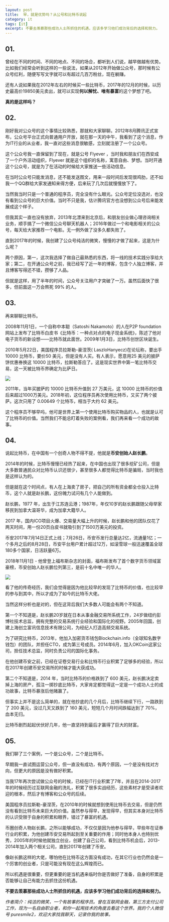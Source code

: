 ```yaml
---
layout: post
title:  早，就是优势吗？从公号和比特币说起
category: it
tags: [it]
excerpt: 不要去羡慕那些成功人士所抓住的机遇，应该多学习他们成功背后的选择和努力。
---
```


## 01.

曾经在不同的时间、不同的地点、不同的场合，都听到人们说，越早做越有优势。比如我们经常会听到这样的一些说法，如果从2012年开始做公众号，那时候有公众号红利，随便写写文字就可以有超过几百万粉丝，现在躺赚。

还有人说如果我在2012年左右的时候买一些比特币，2017年的12月的时候，以历史最高价19850美元卖出，就可以实现**何以解忧、唯有暴富**的这个梦想了吧。

**真的是这样吗？**

## 02.

刚好我对公众号的这个事情比较熟悉，那就和大家聊聊。2012年8月腾讯正式宣布，公众号平台正式向普通用户开放，就在那一天的中午，我看到了这个消息，作为IT行业的从业者，我一直对这些消息很敏感，立刻就注册了一个公众号。

这个公众号我一直保留到了现在，就是公号 Flyever ，当时我和朋友们在西安成了一个户外活动组织，Flyever 就是这个组织的名称，寓意自由、梦想。当时开通这个公众号，就是为了在活动的时候给大家推送一些活动信息。

在当时公众号只能发消息，还不能发送图文，用来一段时间后发现很鸡肋，还不如我一个QQ群给大家发通知来得方便，后来玩了几次后就慢慢放下了。

当然我当时只是一个普通的程序员，完全没有什么眼光。公众号定位没选对，也没有看到公众号的巨大价值。当时不只是我，估计腾讯官方也没想到公众号后来能发展成这个样子。

但我其实一直也没有放弃，2013年北漂来到北京后，和朋友创业做心理咨询相关业务，顺手搞了一个微信公众号聊天机器人；2016年做过一个和电影相关的公众号，每天给大家推荐一个电影。无一例外做了没多久都失败了。

直到2017年的时候，我创建了公众号纯洁的微笑，慢慢的才做了起来，这是为什么呢？

两个原因，第一，这次我选择了做自己最熟悉的东西，将一线的技术实践分享给大家；第二，在开通公众号之前，我已经写了近一年的博客，包含个人独立博客，并且博客写得还不错，攒够了人品。

但就是这样，用了半年的时间，公众号关注用户才突破了一万。虽然后面快了很多，但前面这一万会熬死 99% 的人。

## 03.

再来聊聊比特币。

2008年11月1日，一个自称中本聪（Satoshi Nakamoto）的人在P2P foundation网站上发布了比特币白皮书《比特币：一种点对点的电子现金系统》，陈述了他对电子货币的新设想——比特币就此面世。2009年1月3日，比特币创世区块诞生。

2010年5月22日，美国程序员拉斯勒-豪涅茨( LaszloHanyecz)在论坛称，要出手 10000 比特币，要价50 美元，但是没有人买。有人表示，愿意用25 美元的披萨饼优惠券换这 10000 比特币，拉斯勒答应了。这是现实世界中第一笔比特币交易，这一天被比特币界确定为比萨日。

![](http://www.itmind.net/assets/images/2019/it/pisa.jpg)

2011年，当年买披萨的 10000 比特币升值到 27 万美元，这 10000 比特币的价值后来超过1000万美元。2018年初，这位程序员再次使用比特币，又买了两个披萨。这次只用了 0.00649 个比特币，相当于大约 62 美元。

这个程序员不够早吗，他可是世界上第一个使用比特币购买物品的人，也就是认可了比特币的价值。当然我们不能总盯着失败的案例看，我们再来看一个成功的故事。

## 04.

说起比特币，在中国有一个创奇人物不得不提，他就是**币安创始人赵长鹏**。

2014年的时候，比特币慢慢已经热了起来，在中国也出现了很多挖矿公司，但是大多数普通民众对比特币认识还很少，甚至很多人都觉得比特币是骗局，当时我也是这样认为的。

但是就在这个时间点，有人在上海卖了房子，把自己的所有资金都全仓投入比特币，这个人就是赵长鹏，这份魄力试问有几个人能做到。

赵长鹏，1977 年，出生于江苏连云港；1987年，年仅10岁的赵长鹏跟随父母举家移民到加拿大温哥华，成为加拿大籍华人。

2017 年，国内ICO项目火爆、交易量大幅上升的时候，赵长鹏和他的团队仅花了两天时间，用一份20页白皮书就吸引到了1500万美元的投资。

币安2017年7月14日正式上线；7月26日，币安币发行总量达2亿，流通量1亿；一个多月之后的8月28日，币安平台用户累计超过12万，如滚雪球一般迅速覆盖全球180多个国家，日活跃量6万。

2018年11月1日 - 他曾登上福布斯杂志的封面，福布斯发布了首个数字货币领域富豪榜，币安创始人赵长鹏位列第三，是前十名中唯一的华人。

![](http://www.itmind.net/assets/images/2019/it/bian.jpg)

看了他的传奇经历，我们会觉得是因为他比较早的发现了比特币的价值，也比较早的参与到其中，所以才成为了如今的比特币大佬。

当然这样分析也是对的，但在这背后我们大多数人可能会有两个不知道。

第一个不知道是，赵长鹏20岁就在日本从事金融交易所系统工作，24岁做纽约彭博社技术总监，拥有完整的交易系统行业经验和国际化的视野。2005年回国，创建上海创立富讯信息技术有限公司，为经纪人打造高频交易系统。

为了研究比特币，2013年，他加入加密货币钱包Blockchain.info（全球知名数字钱包）的团队，并担任CTO，成为第三号成员。2014年6月，加入OKCoin这家公司，担任技术总监，同时负责公司的国际化事务。

在他创建币安之前，已经在证卷交易行业和比特币行业积累了足够多的经验，所以在2017年创建币安交易所的时候才能大获成功。

第二个不知道是，2014 年，当时比特币的价格跌到了 600 美元，赵长鹏决定卖掉上海的房产，孤注一掷抄底比特币，大家肯定都觉得这一定是一个成功人士的成功故事，比特币暴涨后他赌赢了。

但事实上并不是这么简单的，就在他抄底的几个月后，比特币继续下行，一路跌到了 200 美元，没过几天又跌到了 160 美元，短短几个月时间跌幅达到了 70%，血本无归。

比特币剧烈起起伏伏好几年，他一直坚持到最后才赢得了巨大的财富。

## 05.

我们聊了三个案例，一个是公众号，二个是比特币。

早期我一直试图运营公众号，但一直没有成功，有两个原因，一个是没有找对方向，但更大的原因是没有做好积累。

当我17年再次尝试做公众号的时候，已经在IT行业积累了7年，并且在2014-2017年的时候经历过互联网金融的洗礼，积累了很多实战经历，这些素材才是受读者欢迎的根本，然后才有博客和公众号的后续。

美国程序员拉斯勒-豪涅茨，在2010年的时候就想到使用比特币去交易，但是仍然没有看到比特币未来巨大的价值。虽然参与得早，发现得早，但其实本身对比特币的认识受限于自身的积累和眼界，错过了暴富的机遇。

币圈创奇人物赵长鹏，之所以能够成功，不仅仅是因为他参与得早，早些年在证券行业的积累，为他创建币安交易所起到至关重要的作用；同时他本身人也特别优秀，2005年的时候他就独立创业，创建了自己公司，看到比特币机会后，2013-2014年加入两个相关公司，直到2017年创建了币安。

像赵长鹏这样的大佬，哪怕他在比特币这方面没有成功，在其它行业也仍然会是一个厉害的创业者，只是可能没有现在这么辉煌而已。

所以机遇是很重要，但更重要的是当机遇来临时你是否做好了准备，自身的积累是否能够让自己有能力去抓住这份机遇。

**不要去羡慕那些成功人士所抓住的机遇，应该多学习他们成功背后的选择和努力。**

*作者简介：纯洁的微笑，一个有故事的程序员。曾在互联网金融，第三方支付公司工作，现为一名自由职业者，和你一起用技术的角度去看这个世界。我的个人微信号 puresmile2，欢迎大家找我聊天，记录你我的故事。*